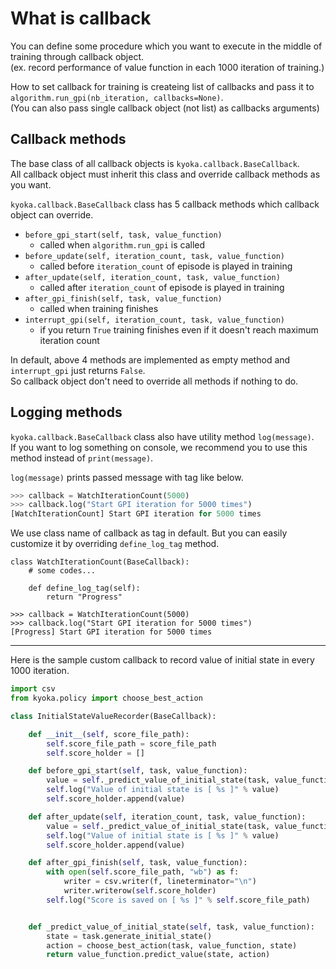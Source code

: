 # What is callback
You can define some procedure which you want to execute in the middle of training through callback object.  
(ex. record performance of value function in each 1000 iteration of training.)  

How to set callback for training is createing list of callbacks and pass it to `algorithm.run_gpi(nb_iteration, callbacks=None)`.  
(You can also pass single callback object (not list) as callbacks arguments)

## Callback methods
The base class of all callback objects is `kyoka.callback.BaseCallback`.  
All callback object must inherit this class and override callback methods as you want.  

`kyoka.callback.BaseCallback` class has 5 callback methods which callback object can override.  

- `before_gpi_start(self, task, value_function)`
    - called when `algorithm.run_gpi` is called
- `before_update(self, iteration_count, task, value_function)`
    - called before `iteration_count` of episode is played in training
- `after_update(self, iteration_count, task, value_function)`
    - called after `iteration_count` of episode is played in training
- `after_gpi_finish(self, task, value_function)`
    - called when training finishes
- `interrupt_gpi(self, iteration_count, task, value_function)`
    - if you return `True` training finishes even if it doesn't reach maximum iteration count

In default, above 4 methods are implemented as empty method and `interrupt_gpi` just returns `False`.  
So callback object don't need to override all methods if nothing to do.

## Logging methods
`kyoka.callback.BaseCallback` class also have utility method `log(message)`.  
If you want to log something on console, we recommend you to use this method instead of `print(message)`.

`log(message)` prints passed message with tag like below.  

```python
>>> callback = WatchIterationCount(5000)
>>> callback.log("Start GPI iteration for 5000 times")
[WatchIterationCount] Start GPI iteration for 5000 times
```

We use class name of callback as tag in default. But you can easily customize it by overriding `define_log_tag` method.  

```
class WatchIterationCount(BaseCallback):
    # some codes...

    def define_log_tag(self):
        return "Progress"

>>> callback = WatchIterationCount(5000)
>>> callback.log("Start GPI iteration for 5000 times")
[Progress] Start GPI iteration for 5000 times
```

---

Here is the sample custom callback to record value of initial state in every 1000 iteration.

```python
import csv
from kyoka.policy import choose_best_action

class InitialStateValueRecorder(BaseCallback):

    def __init__(self, score_file_path):
        self.score_file_path = score_file_path
        self.score_holder = []

    def before_gpi_start(self, task, value_function):
        value = self._predict_value_of_initial_state(task, value_function)
        self.log("Value of initial state is [ %s ]" % value)
        self.score_holder.append(value)

    def after_update(self, iteration_count, task, value_function):
        value = self._predict_value_of_initial_state(task, value_function)
        self.log("Value of initial state is [ %s ]" % value)
        self.score_holder.append(value)

    def after_gpi_finish(self, task, value_function):
        with open(self.score_file_path, "wb") as f:
            writer = csv.writer(f, lineterminator="\n")
            writer.writerow(self.score_holder)
        self.log("Score is saved on [ %s ]" % self.score_file_path)


    def _predict_value_of_initial_state(self, task, value_function):
        state = task.generate_initial_state()
        action = choose_best_action(task, value_function, state)
        return value_function.predict_value(state, action)
```
